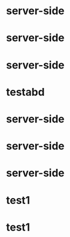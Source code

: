 # server-side
# server-side
# server-side
# testabd
# server-side
# server-side
# server-side
# test1
# test1
